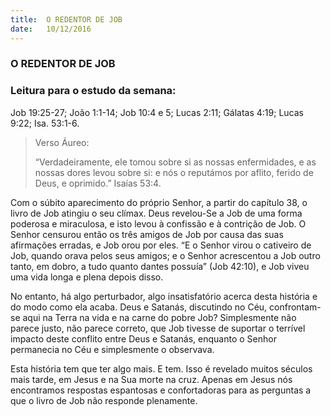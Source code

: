 ```yaml
---
title:  O REDENTOR DE JOB
date:   10/12/2016
---
```


### O REDENTOR DE JOB

### Leitura para o estudo da semana:
Job 19:25-27; João 1:1-14; Job 10:4 e 5; Lucas 2:11; Gálatas 4:19; Lucas 9:22; Isa. 53:1-6.

> <p>Verso Áureo:</p>
> “Verdadeiramente, ele tomou sobre si as nossas enfermidades, e as nossas dores levou sobre si: e nós o reputámos por aflito, ferido de Deus, e oprimido.” Isaías 53:4.

Com o súbito aparecimento do próprio Senhor, a partir do capítulo 38, o livro de Job atingiu o seu clímax. Deus revelou-Se a Job de uma forma poderosa e miraculosa, e isto levou à confissão e à contrição de Job. O Senhor censurou então os três amigos de Job por causa das suas afirmações erradas, e Job orou por eles. “E o Senhor virou o cativeiro de Job, quando orava pelos seus amigos; e o Senhor acrescentou a Job outro tanto, em dobro, a tudo quanto dantes possuía” (Job 42:10), e Job viveu uma vida longa e plena depois disso.

No entanto, há algo perturbador, algo insatisfatório acerca desta história e do modo como ela acaba. Deus e Satanás, discutindo no Céu, confrontam-se aqui na Terra na vida e na carne do pobre Job? Simplesmente não parece justo, não parece correto, que Job tivesse de suportar o terrível impacto deste conflito entre Deus e Satanás, enquanto o Senhor permanecia no Céu e simplesmente o observava.

Esta história tem que ter algo mais. E tem. Isso é revelado muitos séculos mais tarde, em Jesus e na Sua morte na cruz. Apenas em Jesus nós encontramos respostas espantosas e confortadoras para as perguntas a que o livro de Job não responde plenamente.